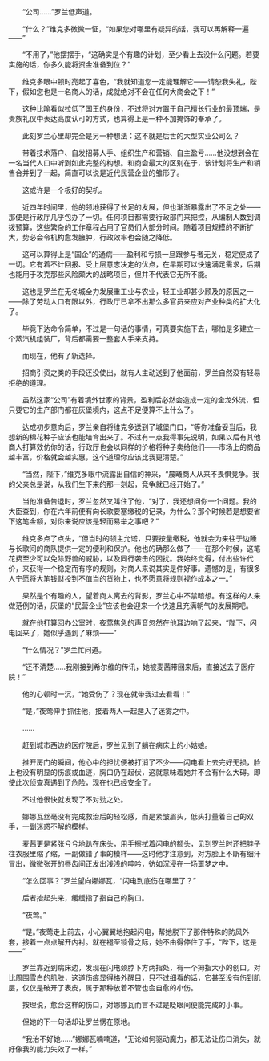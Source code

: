 　　“公司……”罗兰低声道。

　　“什么？”维克多微微一怔，“如果您对哪里有疑异的话，我可以再解释一遍——”

　　“不用了，”他摆摆手，“这确实是个有趣的计划，至少看上去没什么问题。若要实施的话，你多久能将资金准备到位？”

　　维克多眼中顿时亮起了喜色，“我就知道您一定能理解它——请恕我失礼，陛下，假如您也是一名商人的话，成就绝对不会在任何大商会之下！”

　　这种比喻看似拉低了国王的身份，不过将对方置于自己擅长行业的最顶端，是贵族礼仪中表达高度认可的方式，也算得上是一种不加掩饰的奉承了。

　　此刻罗兰心里却完全是另一种想法：这不就是后世的大型实业公司么？

　　带着技术落户、自发招募人手、组织生产和营销、自主盈亏……他没想到会在一名当代人口中听到如此完整的构想。和商会最大的区别在于，该计划将生产和销售合并到了一起，简直可以说是近代民营企业的雏形了。

　　这或许是一个极好的契机。

　　近四年时间里，他的领地获得了长足的发展，但也渐渐暴露出了不足之处——那便是行政厅几乎包办了一切。任何项目都需要行政部门来把控，从编制人数到调拨预算，这些繁杂的工作章程占用了官员们大部分时间。随着项目规模的不断扩大，势必会令机构愈发臃肿，行政效率也会随之降低。

　　这可以算得上是“国企”的通病——盈利和亏损一旦跟参与者无关，稳定便成了一切。它有着不计回报、受上层意志决定的优点，在早期可以快速满足需求，后期也能用于攻克那些风险颇大的战略项目，但并不代表它无所不能。

　　这也是罗兰在无冬城全力发展重工业与农业，轻工业却甚少顾及的原因之一——除了劳动人口有限以外，行政厅已拿不出那么多官员来应对产业种类的扩大化了。

　　毕竟下达命令简单，不过是一句话的事情，可真要实施下去，哪怕是多建立一个蒸汽机组装厂，背后都需要一整套人手来支持。

　　而现在，他有了新选择。

　　招商引资之类的手段还没使出，就有人主动送到了他面前，罗兰自然没有轻易拒绝的道理。

　　虽然这家“公司”有着境外世家的背景，盈利后必然会造成一定的金龙外流，但只要它的生产部门都在灰堡境内，这点不足便算不上什么了。

　　达成初步意向后，罗兰亲自将维克多送到了城堡门口，“等你准备妥当后，我想新的棉花种子应该也能培育出来了。不过有一点我得事先说明，如果以后有其他商人打算效仿你的话，行政厅也会以同样的价格将种子卖给他们——市场上的商品越丰富，价格就会越实惠，这个道理你应该比我更清楚。”

　　“当然，陛下，”维克多眼中流露出自信的神采，“晨曦商人从来不畏惧竞争。我的父亲总是说，从我们生下来的那一刻起，竞争就已经开始了。”

　　当他准备告退时，罗兰忽然又叫住了他，“对了，我还想问你一个问题。我的大臣查到，你在六年前便有向长歌要塞缴税的记录，为什么？那个时候若是想要省下这笔金额，对你来说应该是轻而易举之事吧？”

　　维克多点了点头，“但当时的领主允诺，只要按量缴税，他就会为来往于边陲与长歌间的商队提供一定的便利和保护。他也的确那么做了——在那个时候，这笔花费至少可以免除野兽的威胁，以及同行袭击的困扰。我始终觉得，付出些许代价，来获得一个稳定而有序的规则，对商人来说其实是件好事。遗憾的是，有很多人宁愿将大笔钱财投到不值当的货物上，也不愿意将规则视作成本之一。”

　　果然是个有趣的人，望着商人离去的背影，罗兰心中不禁暗想。有这样的人来做范例的话，灰堡的“民营企业”应该也会迎来一个快速且充满朝气的发展期吧。

　　就在他打算回办公室时，夜莺焦急的声音忽然在他耳边响了起来，“陛下，闪电回来了，她似乎遇到了麻烦——”

　　“什么情况？”罗兰忙问道。

　　“还不清楚……我刚接到希尔维的传讯，她被麦茜带回来后，直接送去了医疗院！”

　　他的心顿时一沉，“她受伤了？现在就带我过去看看！”

　　“是，”夜莺伸手抓住他，接着两人一起遁入了迷雾之中。

　　……

　　赶到城市西边的医疗院后，罗兰见到了躺在病床上的小姑娘。

　　推开房门的瞬间，他心中的担忧便被打消了不少——闪电看上去完好无损，脸上也没有明显的伤痕或血迹，胸口仍在起伏，这就意味着她并不会有什么大碍。即使此次侦查真遇到了危险，现在也已经安全了。

　　不过他很快就发现了不对劲之处。

　　娜娜瓦丝毫没有完成救治后的轻松感，而是紧皱眉头，低头打量着自己的双手，一副迷惑不解的模样。

　　麦茜更是紧张兮兮地趴在床头，用手擦拭着闪电的额头，见到罗兰时还把脖子往衣服里缩了缩，一副做错了事的模样——这时他才注意到，对方脸上不断有细汗冒出，微微张开的唇齿间正发出浅浅的呻吟，彷如沉浸在一场噩梦之中。

　　“怎么回事？”罗兰望向娜娜瓦，“闪电到底伤在哪里了？”

　　后者抬起头来，缓缓指了指自己的胸口。

　　“夜莺。”

　　“是。”夜莺走上前去，小心翼翼地抱起闪电，帮她脱下了那件特殊的防风外套，接着一点点解开内衬。就在褪至锁骨之际，她不由得停住了手，“陛下，这是——”

　　罗兰靠近到病床边，发现在闪电颈脖下方两指处，有一个拇指大小的创口。对比周围雪白的肌肤，这道伤痕显得格外醒目，只不过细看的话，它甚至没有伤到肌层，仅仅是破开了表皮，属于那种放着不管也会自愈的小伤。

　　按理说，愈合这样的伤口，对娜娜瓦而言不过是眨眼间便能完成的小事。

　　但她的下一句话却让罗兰愣在原地。

　　“我治不好她……”娜娜瓦喃喃道，“无论如何驱动魔力，都无法让伤口消失，就好像我的能力失效了一样。”
